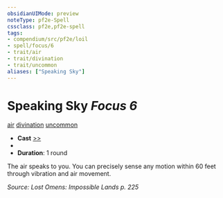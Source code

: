 ```yaml
---
obsidianUIMode: preview
noteType: pf2e-Spell
cssclass: pf2e,pf2e-spell
tags:
- compendium/src/pf2e/loil
- spell/focus/6
- trait/air
- trait/divination
- trait/uncommon
aliases: ["Speaking Sky"]
---
```

# Speaking Sky *Focus 6*   
[air](rules/traits/air.md "Air Energy & Element Trait")  [divination](rules/traits/divination.md "Divination School Trait")  [uncommon](rules/traits/uncommon.md "Uncommon Rarity Trait")  

- **Cast** [>>](rules/core-rulebook/chapter-9-playing-the-game.md#Actions "Two-Action") 
- 
- **Duration**: 1 round

The air speaks to you. You can precisely sense any motion within 60 feet through vibration and air movement.

*Source: Lost Omens: Impossible Lands p. 225*